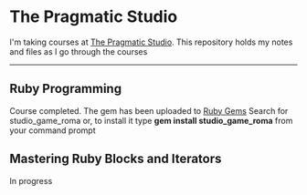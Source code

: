 #  The Pragmatic Studio

 I'm taking courses at [The Pragmatic Studio](https://online.pragmaticstudio.com/courses/). This repository holds my notes and files as I go through the courses
 
 ---
 ## Ruby Programming
 Course completed.  The gem has been uploaded to [Ruby Gems](https://rubygems.org)  Search for studio\_game\_roma
 or, to install it type **gem install studio\_game\_roma** from your command prompt
 
 ## Mastering Ruby Blocks and Iterators
 In progress